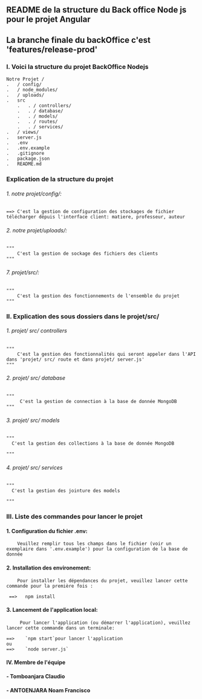 ## README de la structure du  Back office Node js pour le projet Angular

## La branche finale du backOffice c'est 'features/release-prod'

### I. Voici la structure du projet BackOffice Nodejs

    Notre Projet /
    .   / config/
    .   / node_modules/
    .   / uploads/
    .   src
        .   . / controllers/
        .   . / database/
        .   . / models/
        .   . / routes/
        .   . / services/
    .   / views/
    .   server.js
    .   .env
    .   .env.example
    .   .gitignore
    .   package.json
    .   README.md


###  Explication de la structure du projet

  ###### 1. notre projet/config/:

    ==> C'est la gestion de configuration des stockages de fichier télécharger dépuis l'interface client: matiere, professeur, auteur

  ###### 2.  notre projet/uploads/:

    """
        C'est la gestion de sockage des fichiers des clients
    """

 ###### 7.  projet/src/:

    """
        C'est la gestion des fonctionnements de l'ensemble du projet
    """

### II.  Explication des sous dossiers dans le projet/src/


 ###### 1. projet/ src/ controllers

    """
        C'est la gestion des fonctionnalités qui seront appeler dans l'API dans 'projet/ src/ route et dans projet/ server.js'
    """

  ###### 2. projet/ src/ database

    """
         C'est la gestion de connection à la base de donnée MongoDB
    """

  ###### 3. projet/ src/ models

    """
      C'est la gestion des collections à la base de donnée MongoDB

    """

  ###### 4. projet/ src/ services

    """
      C'est la gestion des jointure des models

    """


### III.  Liste des commandes pour lancer le projet


  ####  1. Configuration du fichier .env:

        Veuillez remplir tous les champs dans le fichier (voir un exemplaire dans '.env.example') pour la configuration de la base de donnée

 ####  2. Installation des environement:

        Pour installer les dépendances du projet, veuillez lancer cette commande pour la première fois :

     ==>   npm install

 ####  3. Lancement de l'application local:

         Pour lancer l'application (ou démarrer l'application), veuillez lancer cette commande dans un terminale:

    ==>    `npm start`pour lancer l'application
    ou
    ==>    `node server.js`


#### IV. Membre de l'équipe

#### - Tomboanjara Claudio
#### - ANTOENJARA Noam Francisco



